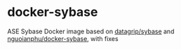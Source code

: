 # docker-sybase

ASE Sybase Docker image based on [datagrip/sybase](https://hub.docker.com/r/datagrip/sybase) and [nguoianphu/docker-sybase](https://hub.docker.com/r/nguoianphu/docker-sybase), with fixes
